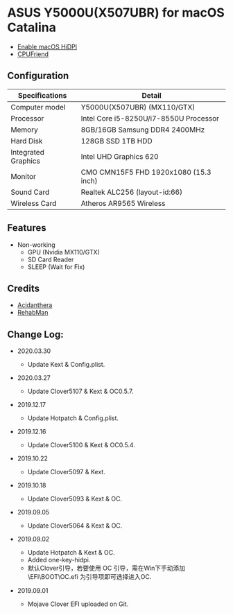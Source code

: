# ASUS Y5000U(X507UBR) for macOS Catalina

- [Enable macOS HiDPI](https://github.com/lgs3137/ASUS_Y5000U_X507UBR-macOS/tree/master/one-key-hidpi)
- [CPUFriend](https://github.com/daliansky/XiaoMi-Pro/tree/master/one-key-cpufriend)

## Configuration

| Specifications | Detail                                                  |
| ------------------- | -------------------------------------------|
| Computer model      | Y5000U(X507UBR) (MX110/GTX)                    |
| Processor           | Intel Core i5-8250U/i7-8550U Processor     |
| Memory              | 8GB/16GB Samsung DDR4 2400MHz              |
| Hard Disk           | 128GB SSD 1TB HDD    |
| Integrated Graphics | Intel UHD Graphics 620                     |
| Monitor             | CMO CMN15F5 FHD 1920x1080 (15.3 inch)        |
| Sound Card          | Realtek ALC256 (layout-id:66)              |
| Wireless Card       | Atheros AR9565 Wireless                        |

## Features

* Non-working
   * GPU (Nvidia MX110/GTX)
   * SD Card Reader
   * SLEEP (Wait for Fix)

## Credits

- [Acidanthera](https://github.com/acidanthera)
- [RehabMan](https://github.com/RehabMan)

## Change Log:

- 2020.03.30
	- Update Kext & Config.plist.

- 2020.03.27
	- Update Clover5107 & Kext & OC0.5.7.

- 2019.12.17
	- Update Hotpatch & Config.plist.

- 2019.12.16
	- Update Clover5100 & Kext & OC0.5.4.

- 2019.10.22
	- Update Clover5097 & Kext.

- 2019.10.18
	- Update Clover5093 & Kext & OC.

- 2019.09.05
	- Update Clover5064 & Kext & OC.

- 2019.09.02
	- Update Hotpatch & Kext & OC.
	- Added one-key-hidpi.
	- 默认Clover引导，若要使用 OC 引导，需在Win下手动添加 \EFI\BOOT\OC.efi 为引导项即可选择进入OC.

- 2019.09.01
	- Mojave Clover EFI uploaded on Git.


